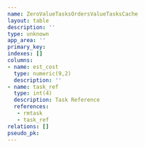 ```yaml
---
name: ZeroValueTasksOrdersValueTasksCache
layout: table
description: ''
type: unknown
app_area: ''
primary_key: 
indexes: []
columns:
- name: est_cost
  type: numeric(9,2)
  description: ''
- name: task_ref
  type: int(4)
  description: Task Reference
  references:
   - rmtask
   - task_ref
relations: []
pseudo_pk: 
---
```



